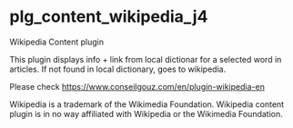 # plg_content_wikipedia_j4
Wikipedia Content plugin 

This plugin displays info + link from local dictionar for a selected word in articles. If not found in local dictionary, goes to wikipedia.

Please check https://www.conseilgouz.com/en/plugin-wikipedia-en

Wikipedia is a trademark of the Wikimedia Foundation. Wikipedia content plugin is in no way affiliated with Wikipedia or the Wikimedia Foundation.
